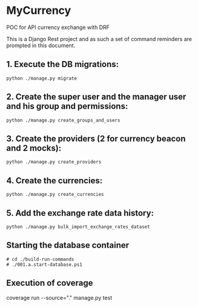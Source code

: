 # MyCurrency
POC for API currency exchange with DRF

This is a Django Rest project and as such a set of command reminders are prompted in this document.

## 1. Execute the DB migrations:
    python ./manage.py migrate

## 2. Create the super user and the manager user and his group and permissions:
    python ./manage.py create_groups_and_users

## 3. Create the providers (2 for currency beacon and 2 mocks):
    python ./manage.py create_providers

## 4. Create the currencies:
    python ./manage.py create_currencies

## 5. Add the exchange rate data history:
    python ./manage.py bulk_import_exchange_rates_dataset

## Starting the database container
    # cd ./build-run-commands
    # ./001.a.start-database.ps1

## Execution of coverage
coverage run --source="." manage.py test


